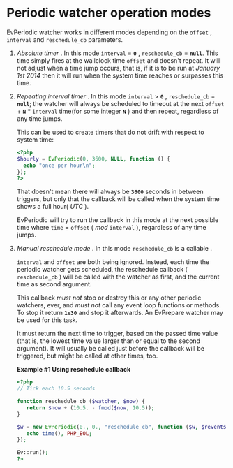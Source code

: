 Periodic watcher operation modes
================================

<span class="classname">EvPeriodic</span> watcher works in different
modes depending on the `offset` , `interval` and `reschedule_cb`
parameters.

1.  *Absolute timer* . In this mode `interval` = **`0`** ,
    `reschedule_cb` = **`null`**. This time simply fires at the
    wallclock time `offset` and doesn't repeat. It will not adjust when
    a time jump occurs, that is, if it is to be run at *January 1st
    2014* then it will run when the system time reaches or surpasses
    this time.

2.  *Repeating interval timer* . In this mode `interval` \> **`0`** ,
    `reschedule_cb` = **`null`**; the watcher will always be scheduled
    to timeout at the next `offset` + **`N`** \* `interval` time(for
    some integer **`N`** ) and then repeat, regardless of any time
    jumps.

    This can be used to create timers that do not drift with respect to
    system time:

    ``` php
    <?php
    $hourly = EvPeriodic(0, 3600, NULL, function () {
      echo "once per hour\n";
    });
    ?>
    ```

    That doesn't mean there will always be **`3600`** seconds in between
    triggers, but only that the callback will be called when the system
    time shows a full hour( *UTC* ).

    <span class="classname">EvPeriodic</span> will try to run the
    callback in this mode at the next possible time where `time` =
    `offset` ( *mod* `interval` ), regardless of any time jumps.

3.  *Manual reschedule mode* . In this mode `reschedule_cb` is a <span
    class="type">callable</span> .

    `interval` and `offset` are both being ignored. Instead, each time
    the periodic watcher gets scheduled, the reschedule callback (
    `reschedule_cb` ) will be called with the watcher as first, and the
    current time as second argument.

    This callback *must not* stop or destroy this or any other periodic
    watchers, ever, and *must not* call any event loop functions or
    methods. To stop it return **`1e30`** and stop it afterwards. An
    <span class="classname">EvPrepare</span> watcher may be used for
    this task.

    It must return the next time to trigger, based on the passed time
    value (that is, the lowest time value larger than or equal to the
    second argument). It will usually be called just before the callback
    will be triggered, but might be called at other times, too.

    **Example \#1 Using reschedule callback**

    ``` php
    <?php
    // Tick each 10.5 seconds

    function reschedule_cb ($watcher, $now) {
       return $now + (10.5. - fmod($now, 10.5));
    }

    $w = new EvPeriodic(0., 0., "reschedule_cb", function ($w, $revents) {
       echo time(), PHP_EOL;
    });

    Ev::run();
    ?>
    ```

